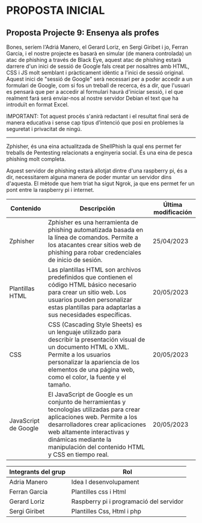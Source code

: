 # PROPOSTA INICIAL

## Proposta Projecte 9: Ensenya als profes

Bones, seríem l'Adriá Manero, el Gerard Loriz, en Sergi Giribet i jo, Ferran Garcia, i el nostre projecte es basarà en simular (de manera controlada) un atac de phishing a través de Black Eye, aquest atac de phishing estarà darrere d'un inici de sessió de Google fals creat per nosaltres amb HTML, CSS i JS molt semblant i pràcticament idèntic a l'inici de sessió original. Aquest inici de "sessió de Google" serà necessari per a poder accedir a un formulari de Google, com si fos un treball de recerca, és a dir, que l'usuari es pensarà que per a accedir al formulari haurà d'iniciar sessió, i el que realment fará será enviar-nos al nostre servidor Debian el text que ha introduït en format Excel.

IMPORTANT: Tot aquest procés s'anirà redactant i el resultat final será de manera educativa i sense cap tipus d’intenció que posi en problemes la seguretat i privacitat de ningú.

---

Zphisher, és una eina actualitzada de ShellPhish la qual ens permet fer treballs de Pentesting relacionats a enginyeria social. És una eina de pesca phishing molt completa.

Aquest servidor de phishing estarà allotjat dintre d'una raspberry pi, és a dir, necessitarem alguna manera de poder muntar un servidor dins d'aquesta. El mètode que hem triat ha sigut Ngrok, ja que ens permet fer un pont entre la raspberry pi i internet.


| Contenido | Descripción | Última modificación |
| --------- | ----------- | -------------------|
| Zphisher | Zphisher es una herramienta de phishing automatizada basada en la línea de comandos. Permite a los atacantes crear sitios web de phishing para robar credenciales de inicio de sesión. | 25/04/2023 |
| Plantillas HTML | Las plantillas HTML son archivos predefinidos que contienen el código HTML básico necesario para crear un sitio web. Los usuarios pueden personalizar estas plantillas para adaptarlas a sus necesidades específicas. | 20/05/2023 |
| CSS | CSS (Cascading Style Sheets) es un lenguaje utilizado para describir la presentación visual de un documento HTML o XML. Permite a los usuarios personalizar la apariencia de los elementos de una página web, como el color, la fuente y el tamaño. | 20/05/2023 |
| JavaScript de Google | El JavaScript de Google es un conjunto de herramientas y tecnologías utilizadas para crear aplicaciones web. Permite a los desarrolladores crear aplicaciones web altamente interactivas y dinámicas mediante la manipulación del contenido HTML y CSS en tiempo real. | 20/05/2023 |

| Integrants del grup | Rol |
| --------- | --------- |
| Adria Manero | Idea I desenvolupament  |
| Ferran Garcia | Plantilles css i Html |
| Gerard Loriz | Raspberry pi i programació del servidor |
| Sergi Giribet | Plantilles Css, Html i php |
